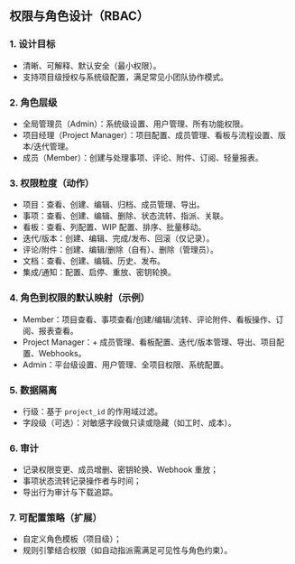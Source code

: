 ## 权限与角色设计（RBAC）

### 1. 设计目标
- 清晰、可解释、默认安全（最小权限）。
- 支持项目级授权与系统级配置，满足常见小团队协作模式。

### 2. 角色层级
- 全局管理员（Admin）：系统级设置、用户管理、所有功能权限。
- 项目经理（Project Manager）：项目配置、成员管理、看板与流程设置、版本/迭代管理。
- 成员（Member）：创建与处理事项、评论、附件、订阅、轻量报表。

### 3. 权限粒度（动作）
- 项目：查看、创建、编辑、归档、成员管理、导出。
- 事项：查看、创建、编辑、删除、状态流转、指派、关联。
- 看板：查看、列配置、WIP 配置、排序、批量移动。
- 迭代/版本：创建、编辑、完成/发布、回滚（仅记录）。
- 评论/附件：创建、编辑/删除（自有）、删除（管理员）。
- 文档：查看、创建、编辑、历史、发布。
- 集成/通知：配置、启停、重放、密钥轮换。

### 4. 角色到权限的默认映射（示例）
- Member：项目查看、事项查看/创建/编辑/流转、评论附件、看板操作、订阅、报表查看。
- Project Manager：+ 成员管理、看板配置、迭代/版本管理、导出、项目配置、Webhooks。
- Admin：平台级设置、用户管理、全项目权限、系统配置。

### 5. 数据隔离
- 行级：基于 `project_id` 的作用域过滤。
- 字段级（可选）：对敏感字段做只读或隐藏（如工时、成本）。

### 6. 审计
- 记录权限变更、成员增删、密钥轮换、Webhook 重放；
- 事项状态流转记录操作者与时间；
- 导出行为审计与下载追踪。

### 7. 可配置策略（扩展）
- 自定义角色模板（项目级）；
- 规则引擎结合权限（如自动指派需满足可见性与角色约束）。


